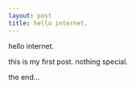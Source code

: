 ```yaml
---
layout: post
title: hello internet.
---
```


hello internet.

this is my first post. nothing special. 

the end...